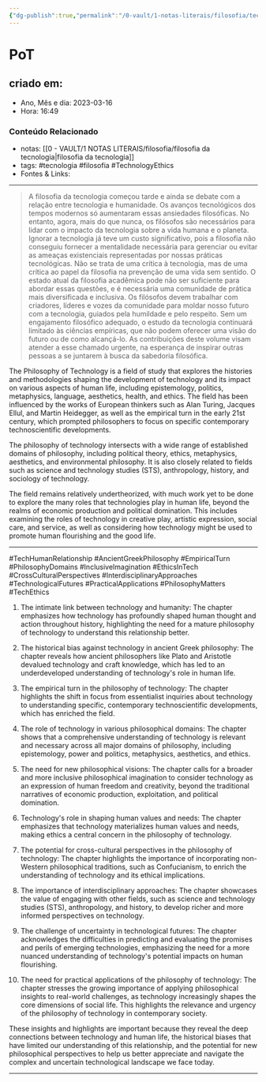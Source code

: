 ```yaml
---
{"dg-publish":true,"permalink":"/0-vault/1-notas-literais/filosofia/tech-human-relationship/","tags":["tecnologia","filosofia","TechnologyEthics","TechHumanRelationship","AncientGreekPhilosophy","EmpiricalTurn","PhilosophyDomains","InclusiveImagination","EthicsInTech","CrossCulturalPerspectives","InterdisciplinaryApproaches","TechnologicalFutures","PracticalApplications","PhilosophyMatters","TechEthics"],"dgHomeLink":true,"dgShowLocalGraph":true,"dgShowFileTree":true,"noteIcon":""}
---
```


# PoT

## criado em: 

- Ano, Mês e dia: 2023-03-16
- Hora: 16:49

### Conteúdo Relacionado

- notas: [[0 - VAULT/1 NOTAS LITERAIS/filosofia/filosofia da tecnologia\|filosofia da tecnologia]]
- tags: #tecnologia #filosofia #TechnologyEthics 
- Fontes & Links: 
---

> A filosofia da tecnologia começou tarde e ainda se debate com a relação entre tecnologia e humanidade. Os avanços tecnológicos dos tempos modernos só aumentaram essas ansiedades filosóficas. No entanto, agora, mais do que nunca, os filósofos são necessários para lidar com o impacto da tecnologia sobre a vida humana e o planeta. Ignorar a tecnologia já teve um custo significativo, pois a filosofia não conseguiu fornecer a mentalidade necessária para gerenciar ou evitar as ameaças existenciais representadas por nossas práticas tecnológicas. Não se trata de uma crítica à tecnologia, mas de uma crítica ao papel da filosofia na prevenção de uma vida sem sentido. O estado atual da filosofia acadêmica pode não ser suficiente para abordar essas questões, e é necessária uma comunidade de prática mais diversificada e inclusiva. Os filósofos devem trabalhar com criadores, líderes e vozes da comunidade para moldar nosso futuro com a tecnologia, guiados pela humildade e pelo respeito. Sem um engajamento filosófico adequado, o estudo da tecnologia continuará limitado às ciências empíricas, que não podem oferecer uma visão do futuro ou de como alcançá-lo. As contribuições deste volume visam atender a esse chamado urgente, na esperança de inspirar outras pessoas a se juntarem à busca da sabedoria filosófica.

The Philosophy of Technology is a field of study that explores the histories and methodologies shaping the development of technology and its impact on various aspects of human life, including epistemology, politics, metaphysics, language, aesthetics, health, and ethics. The field has been influenced by the works of European thinkers such as Alan Turing, Jacques Ellul, and Martin Heidegger, as well as the empirical turn in the early 21st century, which prompted philosophers to focus on specific contemporary technoscientific developments.

The philosophy of technology intersects with a wide range of established domains of philosophy, including political theory, ethics, metaphysics, aesthetics, and environmental philosophy. It is also closely related to fields such as science and technology studies (STS), anthropology, history, and sociology of technology.

The field remains relatively undertheorized, with much work yet to be done to explore the many roles that technologies play in human life, beyond the realms of economic production and political domination. This includes examining the roles of technology in creative play, artistic expression, social care, and service, as well as considering how technology might be used to promote human flourishing and the good life.

---

#TechHumanRelationship #AncientGreekPhilosophy #EmpiricalTurn #PhilosophyDomains #InclusiveImagination #EthicsInTech #CrossCulturalPerspectives #InterdisciplinaryApproaches #TechnologicalFutures #PracticalApplications #PhilosophyMatters #TechEthics

1. The intimate link between technology and humanity: The chapter emphasizes how technology has profoundly shaped human thought and action throughout history, highlighting the need for a mature philosophy of technology to understand this relationship better.

2. The historical bias against technology in ancient Greek philosophy: The chapter reveals how ancient philosophers like Plato and Aristotle devalued technology and craft knowledge, which has led to an underdeveloped understanding of technology's role in human life.

3. The empirical turn in the philosophy of technology: The chapter highlights the shift in focus from essentialist inquiries about technology to understanding specific, contemporary technoscientific developments, which has enriched the field.

4. The role of technology in various philosophical domains: The chapter shows that a comprehensive understanding of technology is relevant and necessary across all major domains of philosophy, including epistemology, power and politics, metaphysics, aesthetics, and ethics.

5. The need for new philosophical visions: The chapter calls for a broader and more inclusive philosophical imagination to consider technology as an expression of human freedom and creativity, beyond the traditional narratives of economic production, exploitation, and political domination.

6. Technology's role in shaping human values and needs: The chapter emphasizes that technology materializes human values and needs, making ethics a central concern in the philosophy of technology.

7. The potential for cross-cultural perspectives in the philosophy of technology: The chapter highlights the importance of incorporating non-Western philosophical traditions, such as Confucianism, to enrich the understanding of technology and its ethical implications.

8. The importance of interdisciplinary approaches: The chapter showcases the value of engaging with other fields, such as science and technology studies (STS), anthropology, and history, to develop richer and more informed perspectives on technology.

9. The challenge of uncertainty in technological futures: The chapter acknowledges the difficulties in predicting and evaluating the promises and perils of emerging technologies, emphasizing the need for a more nuanced understanding of technology's potential impacts on human flourishing.

10. The need for practical applications of the philosophy of technology: The chapter stresses the growing importance of applying philosophical insights to real-world challenges, as technology increasingly shapes the core dimensions of social life. This highlights the relevance and urgency of the philosophy of technology in contemporary society.

These insights and highlights are important because they reveal the deep connections between technology and human life, the historical biases that have limited our understanding of this relationship, and the potential for new philosophical perspectives to help us better appreciate and navigate the complex and uncertain technological landscape we face today.

---

